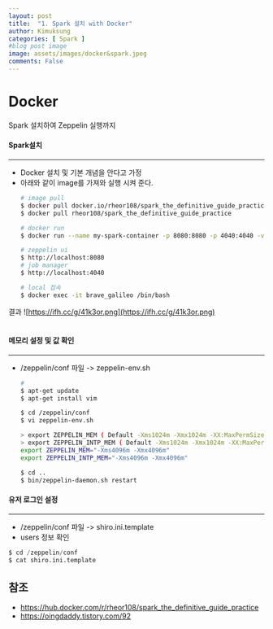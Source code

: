 ```yaml
---
layout: post
title:  "1. Spark 설치 with Docker"
author: Kimuksung
categories: [ Spark ]
#blog post image
image: assets/images/docker&spark.jpeg
comments: False
---
```

# Docker
Spark 설치하여 Zeppelin 실행까지

#### Spark설치

---
- Docker 설치 및 기본 개념을 안다고 가정 
- 아래와 같이 image를 가져와 실행 시켜 준다.
    ```bash
    # image pull
    $ docker pull docker.io/rheor108/spark_the_definitive_guide_practice
    $ docker pull rheor108/spark_the_definitive_guide_practice
    
    # docker run
    $ docker run --name my-spark-container -p 8080:8080 -p 4040:4040 -v /Users/wclub/spark/Spark-The-Definitive-Guide:/zeppelin/data rheor108/spark_the_definitive_guide_practice
    
    # zeppelin ui
    $ http://localhost:8080
    # job manager
    $ http://localhost:4040
    
    # local 접속
    $ docker exec -it brave_galileo /bin/bash
    ```
    
결과
    ![https://ifh.cc/g/41k3or.png](https://ifh.cc/g/41k3or.png)
<br><br/>
#### 메모리 설정 및 값 확인
---
- /zeppelin/conf 파일 -> zeppelin-env.sh
    ```bash
    # 
    $ apt-get update
    $ apt-get install vim

    $ cd /zeppelin/conf
    $ vi zeppelin-env.sh

    > export ZEPPELIN_MEM ( Default -Xms1024m -Xmx1024m -XX:MaxPermSize=512m )
    > export ZEPPELIN_INTP_MEM ( Default -Xms1024m -Xmx1024m -XX:MaxPermSize=512m )
    export ZEPPELIN_MEM="-Xms4096m -Xmx4096m"
    export ZEPPELIN_INTP_MEM="-Xms4096m -Xmx4096m"

    $ cd ..
    $ bin/zeppelin-daemon.sh restart
    ```

#### 유저 로그인 설정
---
- /zeppelin/conf 파일 -> shiro.ini.template
- users 정보 확인
```python
$ cd /zeppelin/conf
$ cat shiro.ini.template
```

참조
---
- https://hub.docker.com/r/rheor108/spark_the_definitive_guide_practice
- https://oingdaddy.tistory.com/92
